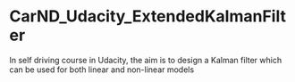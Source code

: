 # CarND_Udacity_ExtendedKalmanFilter
In self driving course in Udacity, the aim is to design a Kalman filter which can be used for both linear and non-linear models
